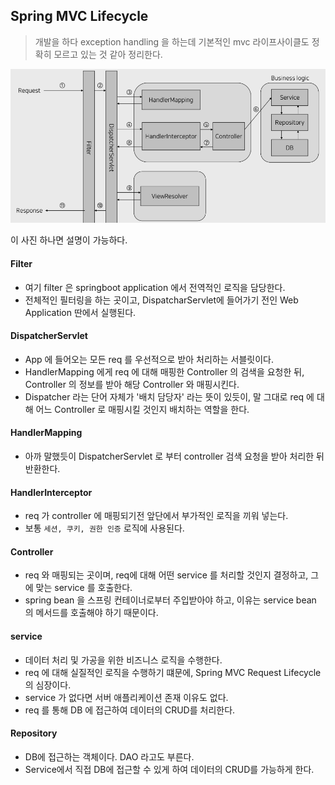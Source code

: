 ## Spring MVC Lifecycle
> 개발을 하다 exception handling 을 하는데 기본적인 mvc 라이프사이클도 정확히 모르고 있는 것 같아 정리한다.

<img src="../../img/spring-mvc-lifecycle-st.png">

이 사진 하나면 설명이 가능하다.  

#### Filter
* 여기 filter 은 springboot application 에서 전역적인 로직을 담당한다.  
* 전체적인 필터링을 하는 곳이고, DispatcharServlet에 들어가기 전인 Web Application 딴에서 실행된다. 

#### DispatcherServlet
* App 에 들어오는 모든 req 를 우선적으로 받아 처리하는 서블릿이다.  
* HandlerMapping 에게 req 에 대해 매핑한 Controller 의 검색을 요청한 뒤, Controller 의 정보를 받아 해당 Controller 와 매핑시킨다.  
* Dispatcher 라는 단어 자체가 '배치 담당자' 라는 뜻이 있듯이, 말 그대로 req 에 대해 어느 Controller 로 매핑시킬 것인지 배치하는 역할을 한다. 

#### HandlerMapping
* 아까 말했듯이 DispatcherServlet 로 부터 controller 검색 요청을 받아 처리한 뒤 반환한다.

#### HandlerInterceptor
* req 가 controller 에 매핑되기전 앞단에서 부가적인 로직을 끼워 넣는다.  
* 보통 `세션, 쿠키, 권한 인증` 로직에 사용된다.

#### Controller
* req 와 매핑되는 곳이며, req에 대해 어떤 service 를 처리할 것인지 결정하고, 그에 맞는 service 를 호출한다.  
* spring bean 을 스프링 컨테이너로부터 주입받아야 하고, 이유는 service bean 의 메서드를 호출해야 하기 때문이다.

#### service
* 데이터 처리 및 가공을 위한 비즈니스 로직을 수행한다.  
* req 에 대해 실질적인 로직을 수행하기 떄문에, Spring MVC Request Lifecycle 의 심장이다.  
* service 가 없다면 서버 애플리케이션 존재 이유도 없다.  
* req 를 통해 DB 에 접근하여 데이터의 CRUD를 처리한다.

#### Repository 
* DB에 접근하는 객체이다. DAO 라고도 부른다.  
* Service에서 직접 DB에 접근할 수 있게 하여 데이터의 CRUD를 가능하게 한다.  

